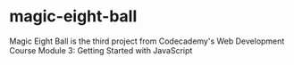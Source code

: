 # magic-eight-ball
Magic Eight Ball is the third project from Codecademy's Web Development Course Module 3: Getting Started with JavaScript
